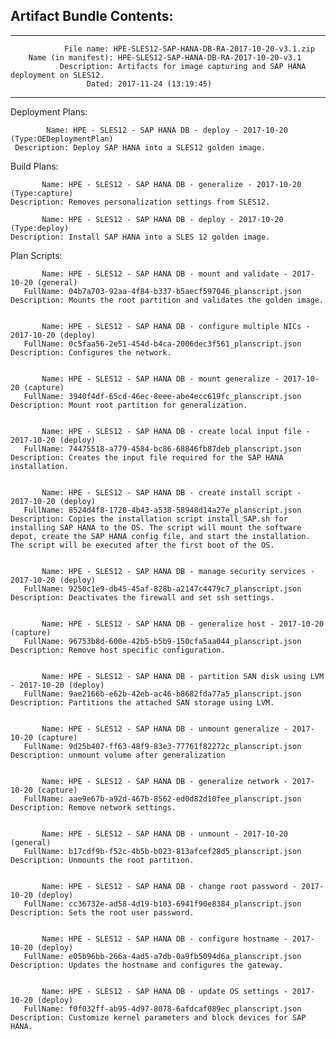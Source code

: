 ## Artifact Bundle Contents:

--------------------------------------------------------------------------------

	            File name: HPE-SLES12-SAP-HANA-DB-RA-2017-10-20-v3.1.zip
		Name (in manifest): HPE-SLES12-SAP-HANA-DB-RA-2017-10-20-v3.1
		       Description: Artifacts for image capturing and SAP HANA deployment on SLES12. 
		             Dated: 2017-11-24 (13:19:45)

--------------------------------------------------------------------------------

Deployment Plans:

	        Name: HPE - SLES12 - SAP HANA DB - deploy - 2017-10-20 (Type:OEDeploymentPlan)
	 Description: Deploy SAP HANA into a SLES12 golden image.


Build Plans:

	       Name: HPE - SLES12 - SAP HANA DB - generalize - 2017-10-20 (Type:capture)
	Description: Removes personalization settings from SLES12.

	       Name: HPE - SLES12 - SAP HANA DB - deploy - 2017-10-20 (Type:deploy)
	Description: Install SAP HANA into a SLES 12 golden image.

Plan Scripts:

	       Name: HPE - SLES12 - SAP HANA DB - mount and validate - 2017-10-20 (general)
	   FullName: 04b7a703-92aa-4f84-b337-b5aecf597046_planscript.json
	Description: Mounts the root partition and validates the golden image.


	       Name: HPE - SLES12 - SAP HANA DB - configure multiple NICs - 2017-10-20 (deploy)
	   FullName: 0c5faa56-2e51-454d-b4ca-2006dec3f561_planscript.json
	Description: Configures the network.


	       Name: HPE - SLES12 - SAP HANA DB - mount generalize - 2017-10-20 (capture)
	   FullName: 3940f4df-65cd-46ec-8eee-abe4ecc619fc_planscript.json
	Description: Mount root partition for generalization.


	       Name: HPE - SLES12 - SAP HANA DB - create local input file - 2017-10-20 (deploy)
	   FullName: 74475518-a779-4584-bc86-68846fb87deb_planscript.json
	Description: Creates the input file required for the SAP HANA installation.


	       Name: HPE - SLES12 - SAP HANA DB - create install script - 2017-10-20 (deploy)
	   FullName: 8524d4f8-1728-4b43-a538-58948d14a27e_planscript.json
	Description: Copies the installation script install_SAP.sh for installing SAP HANA to the OS. The script will mount the software depot, create the SAP HANA config file, and start the installation. The script will be executed after the first boot of the OS.


	       Name: HPE - SLES12 - SAP HANA DB - manage security services - 2017-10-20 (deploy)
	   FullName: 9250c1e9-db45-45af-828b-a2147c4479c7_planscript.json
	Description: Deactivates the firewall and set ssh settings.


	       Name: HPE - SLES12 - SAP HANA DB - generalize host - 2017-10-20 (capture)
	   FullName: 96753b8d-600e-42b5-b5b9-150cfa5aa044_planscript.json
	Description: Remove host specific configuration.


	       Name: HPE - SLES12 - SAP HANA DB - partition SAN disk using LVM - 2017-10-20 (deploy)
	   FullName: 9ae2166b-e62b-42eb-ac46-b8682fda77a5_planscript.json
	Description: Partitions the attached SAN storage using LVM.


	       Name: HPE - SLES12 - SAP HANA DB - unmount generalize - 2017-10-20 (capture)
	   FullName: 9d25b407-ff63-48f9-83e3-77761f82272c_planscript.json
	Description: unmount volume after generalization


	       Name: HPE - SLES12 - SAP HANA DB - generalize network - 2017-10-20 (capture)
	   FullName: aae9e67b-a92d-467b-8562-ed0d82d10fee_planscript.json
	Description: Remove network settings.


	       Name: HPE - SLES12 - SAP HANA DB - unmount - 2017-10-20 (general)
	   FullName: b17cdf9b-f52c-4b5b-b023-813afcef28d5_planscript.json
	Description: Unmounts the root partition.


	       Name: HPE - SLES12 - SAP HANA DB - change root password - 2017-10-20 (deploy)
	   FullName: cc36732e-ad58-4d19-b103-6941f90e8384_planscript.json
	Description: Sets the root user password.


	       Name: HPE - SLES12 - SAP HANA DB - configure hostname - 2017-10-20 (deploy)
	   FullName: e05b96bb-266a-4ad5-a7db-0a9fb5094d6a_planscript.json
	Description: Updates the hostname and configures the gateway.


	       Name: HPE - SLES12 - SAP HANA DB - update OS settings - 2017-10-20 (deploy)
	   FullName: f0f032ff-ab95-4d97-8078-6afdcaf089ec_planscript.json
	Description: Customize kernel parameters and block devices for SAP HANA.




